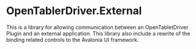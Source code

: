 # OpenTablerDriver.External

This is a library for allowing communication between an OpenTabletDriver Plugin and an external application.
This library also include a rewrite of the binding related controls to the Avalonia UI framework.